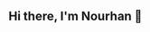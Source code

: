 ## Hi there, I'm Nourhan 👋

<!--
**nourhan10/nourhan10** is a ✨ _special_ ✨ repository because its `README.md` (this file) appears on your GitHub profile.

👩‍💻 About Me
   🎯 Flutter Developer building fast, reliable apps for iOS & Android.
   🧠 Focused on Clean Architecture, maintainability, and great UX.
   ☁️ Experience with Firebase (Auth, FCM, Firestore, Crashlytics), REST, and offline-first.
   🧪 I care about testing: unit, widget, and integration tests.
   🤝 Open to collaborations on impactful mobile projects.

📫 Contact
   📧 Email: nourabdo332@gmail.com
   💼 LinkedIn: https://www.linkedin.com/in/nourhan-abd-el-fattah-7aab8216b/
-->













   
